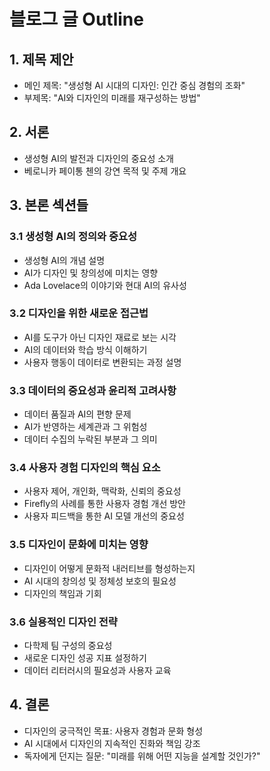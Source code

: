# 블로그 글 Outline

## 1. 제목 제안
- 메인 제목: "생성형 AI 시대의 디자인: 인간 중심 경험의 조화"
- 부제목: "AI와 디자인의 미래를 재구성하는 방법"

## 2. 서론
- 생성형 AI의 발전과 디자인의 중요성 소개
- 베로니카 페이통 첸의 강연 목적 및 주제 개요

## 3. 본론 섹션들
### 3.1 생성형 AI의 정의와 중요성
- 생성형 AI의 개념 설명
- AI가 디자인 및 창의성에 미치는 영향
- Ada Lovelace의 이야기와 현대 AI의 유사성

### 3.2 디자인을 위한 새로운 접근법
- AI를 도구가 아닌 디자인 재료로 보는 시각
- AI의 데이터와 학습 방식 이해하기
- 사용자 행동이 데이터로 변환되는 과정 설명

### 3.3 데이터의 중요성과 윤리적 고려사항
- 데이터 품질과 AI의 편향 문제
- AI가 반영하는 세계관과 그 위험성
- 데이터 수집의 누락된 부분과 그 의미

### 3.4 사용자 경험 디자인의 핵심 요소
- 사용자 제어, 개인화, 맥락화, 신뢰의 중요성
- Firefly의 사례를 통한 사용자 경험 개선 방안
- 사용자 피드백을 통한 AI 모델 개선의 중요성

### 3.5 디자인이 문화에 미치는 영향
- 디자인이 어떻게 문화적 내러티브를 형성하는지
- AI 시대의 창의성 및 정체성 보호의 필요성
- 디자인의 책임과 기회

### 3.6 실용적인 디자인 전략
- 다학제 팀 구성의 중요성
- 새로운 디자인 성공 지표 설정하기
- 데이터 리터러시의 필요성과 사용자 교육

## 4. 결론
- 디자인의 궁극적인 목표: 사용자 경험과 문화 형성
- AI 시대에서 디자인의 지속적인 진화와 책임 강조
- 독자에게 던지는 질문: "미래를 위해 어떤 지능을 설계할 것인가?"